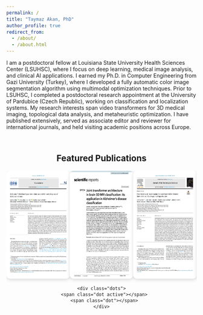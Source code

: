 ```yaml
---
permalink: /
title: "Taymaz Akan, PhD"
author_profile: true
redirect_from: 
  - /about/
  - /about.html
---
```


I am a postdoctoral fellow at Louisiana State University Health Sciences Center (LSUHSC), where I focus on deep learning, medical image analysis, and clinical AI applications. I earned my Ph.D. in Computer Engineering from Gazi University (Turkey), where I developed a fully automatic color image segmentation algorithm using multimodal optimization techniques. Prior to LSUHSC, I completed a postdoctoral research appointment at the University of Pardubice (Czech Republic), working on classification and localization systems. My research interests span video transformers for 3D medical imaging, topological data analysis, and metaheuristic optimization. I have published extensively, served as associate editor and reviewer for international journals, and held visiting academic positions across Europe.


<section id="featured-publications" style="text-align:center; margin: 60px 0;">
  <h2>Featured Publications</h2>

  <div class="pub-carousel">
    <div class="slides">
      <div class="slide">
        <a href="https://www.sciencedirect.com/science/article/pii/S0306452225009108?ssrnid=5276922&dgcid=SSRN_redirect_SD" target="_blank">
          <img src="/images/papers/Alzhformer.png" alt="AlzhFormer">
        </a>
      </div>
      <div class="slide">
        <a href="https://www.nature.com/articles/s41598-024-59578-3" target="_blank">
          <img src="/images/papers/JointTransformer.png" alt="JointTransformer">
        </a>
      </div>
      <div class="slide">
        <a href="https://www.sciencedirect.com/science/article/pii/S0022510X25003557" target="_blank">
          <img src="/images/papers/NeuroDeepReview.png" alt="NeuroDeepReview">
        </a>
      </div>
      <div class="slide">
        <a href="https://link.springer.com/article/10.1007/s10278-024-01336-y" target="_blank">
          <img src="/images/papers/ViViEchoformer.png" alt="ViViEchoformer">
        </a>
      </div>
    </div>

    <div class="dots">
      <span class="dot active"></span>
      <span class="dot"></span>
    </div>
  </div>
</section>

<style>
#featured-publications {
  max-width: 1000px;
  margin: 0 auto;
}

.pub-carousel {
  position: relative;
  overflow: hidden;
}

.slides {
  display: flex;
  transition: transform 0.6s ease;
}

.slide {
  flex: 0 0 33.33%;
  display: flex;
  justify-content: center;
  align-items: center;
}

.slide img {
  width: 210px;
  height: 285px;
  border-radius: 10px;
  box-shadow: 0 3px 10px rgba(0,0,0,0.15);
  transition: transform 0.3s ease;
}

.slide img:hover {
  transform: scale(1.05);
}

.dots {
  text-align: center;
  margin-top: 15px;
}

.dot {
  height: 10px;
  width: 10px;
  margin: 0 5px;
  background-color: #ccc;
  border-radius: 50%;
  display: inline-block;
  cursor: pointer;
  transition: background-color 0.3s;
}

.dot.active {
  background-color: #58a6ff;
}

h2 {
  font-size: 1.6em;
  margin-bottom: 20px;
}
</style>

<script>
const slidesContainer = document.querySelector('.slides');
const dots = document.querySelectorAll('.dot');
let currentIndex = 0;
const slidesPerView = 3;
const totalSlides = document.querySelectorAll('.slide').length;
const totalPages = Math.ceil(totalSlides / slidesPerView);

function showSlides(index) {
  const offset = index * (100 / totalPages);
  slidesContainer.style.transform = `translateX(-${offset}%)`;
  dots.forEach((dot, i) => dot.classList.toggle('active', i === index));
}

dots.forEach((dot, i) => {
  dot.addEventListener('click', () => {
    currentIndex = i;
    showSlides(currentIndex);
  });
});

// Auto slide every 5 seconds
setInterval(() => {
  currentIndex = (currentIndex + 1) % totalPages;
  showSlides(currentIndex);
}, 5000);
</script>


